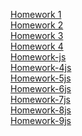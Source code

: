 [Homework 1](https://andrewmop94ok.github.io/genius-homework/genius-homework-1)<br>
[Homework 2](https://andrewmop94ok.github.io/genius-homework/genius-homework-2)<br>
[Homework 3](https://andrewmop94ok.github.io/genius-homework/genius-homework-3)<br>
[Homework 4](https://andrewmop94ok.github.io/genius-homework/genius-homework-4)<br>
[Homework-js](https://andrewmop94ok.github.io/genius-homework/homework-js/JS/homework-3.js)<br>
[Homework-4js](https://andrewmop94ok.github.io/genius-homework/homework-js/JS/homework-4.js)<br>
[Homework-5js](https://andrewmop94ok.github.io/genius-homework/homework-js/JS/homework-5.js)<br>
[Homework-6js](https://andrewmop94ok.github.io/genius-homework/homework-js/JS/homework-6.js)<br>
[Homework-7js](https://andrewmop94ok.github.io/genius-homework/homework-js/JS/homework-7.js)<br>
[Homework-8js](https://andrewmop94ok.github.io/genius-homework/homework-js/index-8.html)<br>
[Homework-9js](https://andrewmop94ok.github.io/genius-homework/homework-js/homework-9.html)<br>
